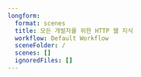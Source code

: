 ```yaml
---
longform:
  format: scenes
  title: 모든 개발자를 위한 HTTP 웹 지식
  workflow: Default Workflow
  sceneFolder: /
  scenes: []
  ignoredFiles: []
---
```

